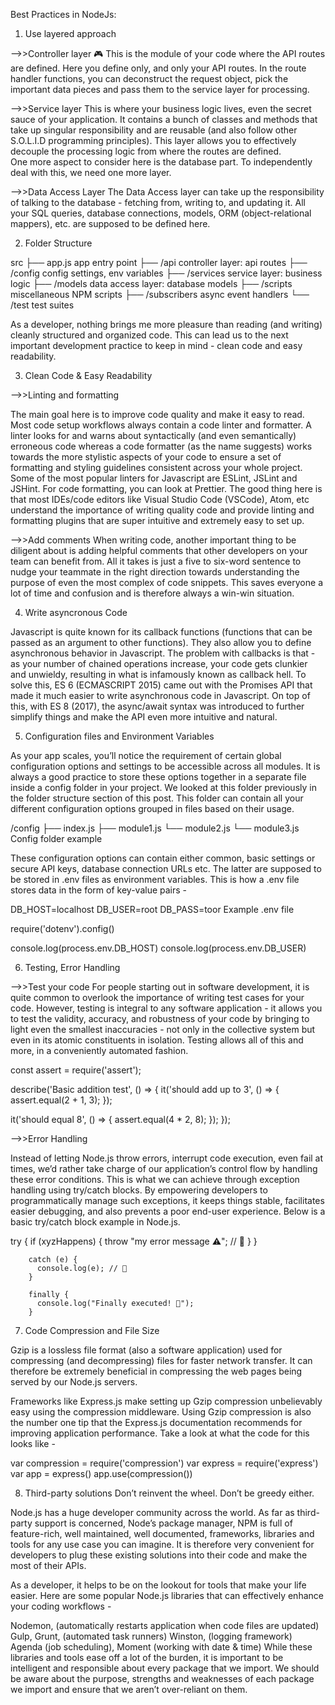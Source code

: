 Best Practices in NodeJs:

1. Use layered approach

-->>Controller layer 🎮
This is the module of your code where the API routes are defined.
Here you define only, and only your API routes. In the route handler functions, you can deconstruct the request object, pick the important data pieces and pass them to the service layer for processing.

-->>Service layer
This is where your business logic lives, even the secret sauce of your application.
It contains a bunch of classes and methods that take up singular responsibility and are reusable (and also follow other S.O.L.I.D programming principles). This layer allows you to effectively decouple the processing logic from where the routes are defined.  
One more aspect to consider here is the database part. To independently deal with this, we need one more layer.

-->>Data Access Layer
The Data Access layer can take up the responsibility of talking to the database - fetching from, writing to, and updating it.
All your SQL queries, database connections, models, ORM (object-relational mappers), etc. are supposed to be defined here.

2. Folder Structure

src
├── app.js app entry point
├── /api controller layer: api routes
├── /config config settings, env variables
├── /services service layer: business logic
├── /models data access layer: database models
├── /scripts miscellaneous NPM scripts
├── /subscribers async event handlers
└── /test test suites

As a developer, nothing brings me more pleasure than reading (and writing) cleanly structured and organized code.
This can lead us to the next important development practice to keep in mind - clean code and easy readability.

3. Clean Code & Easy Readability

-->>Linting and formatting

The main goal here is to improve code quality and make it easy to read.
Most code setup workflows always contain a code linter and formatter.
A linter looks for and warns about syntactically (and even semantically) erroneous code whereas a code formatter (as the name suggests) works towards the more stylistic aspects of your code to ensure a set of formatting and styling guidelines consistent across your whole project.
Some of the most popular linters for Javascript are ESLint, JSLint and JSHint. For code formatting, you can look at Prettier.
The good thing here is that most IDEs/code editors like Visual Studio Code (VSCode), Atom, etc understand the importance of writing quality code and provide linting and formatting plugins that are super intuitive and extremely easy to set up.

-->>Add comments
When writing code, another important thing to be diligent about is adding helpful comments that other developers on your team can benefit from.
All it takes is just a five to six-word sentence to nudge your teammate in the right direction towards understanding the purpose of even the most complex of code snippets.
This saves everyone a lot of time and confusion and is therefore always a win-win situation.

4. Write asyncronous Code

Javascript is quite known for its callback functions (functions that can be passed as an argument to other functions).
They also allow you to define asynchronous behavior in Javascript.
The problem with callbacks is that - as your number of chained operations increase, your code gets clunkier and unwieldy, resulting in what is infamously known as callback hell.
To solve this, ES 6 (ECMASCRIPT 2015) came out with the Promises API that made it much easier to write asynchronous code in Javascript.
On top of this, with ES 8 (2017), the async/await syntax was introduced to further simplify things and make the API even more intuitive and natural.

<script>
    async function get_data() { // async function
        await $.get('https://url.com/one')
        await $.get('https://url.com/two')
        let res = await $.get('https://url.com/three')
        console.log(res)
    }
</script>

5. Configuration files and Environment Variables

As your app scales, you’ll notice the requirement of certain global configuration options and settings to be accessible across all modules.
It is always a good practice to store these options together in a separate file inside a config folder in your project.
We looked at this folder previously in the folder structure section of this post.
This folder can contain all your different configuration options grouped in files based on their usage.

/config
├── index.js
├── module1.js
└── module2.js
└── module3.js  
Config folder example

These configuration options can contain either common, basic settings or secure API keys, database connection URLs etc.
The latter are supposed to be stored in .env files as environment variables. This is how a .env file stores data in the form of key-value pairs -

DB_HOST=localhost
DB_USER=root
DB_PASS=toor
Example .env file

require('dotenv').config()

console.log(process.env.DB_HOST)
console.log(process.env.DB_USER)

6. Testing, Error Handling

-->>Test your code
For people starting out in software development, it is quite common to overlook the importance of writing test cases for your code.
However, testing is integral to any software application - it allows you to test the validity, accuracy, and robustness of your code by bringing to light even the smallest inaccuracies - not only in the collective system but even in its atomic constituents in isolation.
Testing allows all of this and more, in a conveniently automated fashion.

const assert = require('assert');

describe('Basic addition test', () => {
it('should add up to 3', () => {
assert.equal(2 + 1, 3);
});

it('should equal 8', () => {
assert.equal(4 \* 2, 8);
});
});

-->>Error Handling

Instead of letting Node.js throw errors, interrupt code execution, even fail at times, we’d rather take charge of our application’s control flow by handling these error conditions.
This is what we can achieve through exception handling using try/catch blocks.
By empowering developers to programmatically manage such exceptions, it keeps things stable, facilitates easier debugging, and also prevents a poor end-user experience. Below is a basic try/catch block example in Node.js.

try {
if (xyzHappens) {
throw "my error message ⚠️"; // 🛫
}
}

        catch (e) {
          console.log(e); // 🛬
        }

        finally {
          console.log("Finally executed! 🏁");
        }

7. Code Compression and File Size

Gzip is a lossless file format (also a software application) used for compressing (and decompressing) files for faster network transfer.
It can therefore be extremely beneficial in compressing the web pages being served by our Node.js servers.

Frameworks like Express.js make setting up Gzip compression unbelievably easy using the compression middleware.
Using Gzip compression is also the number one tip that the Express.js documentation recommends for improving application performance.
Take a look at what the code for this looks like -

var compression = require('compression')
var express = require('express')
var app = express()
app.use(compression())

8. Third-party solutions
   Don’t reinvent the wheel. Don’t be greedy either.

Node.js has a huge developer community across the world. As far as third-party support is concerned, Node’s package manager, NPM is full of feature-rich, well maintained, well documented, frameworks, libraries and tools for any use case you can imagine. It is therefore very convenient for developers to plug these existing solutions into their code and make the most of their APIs.

As a developer, it helps to be on the lookout for tools that make your life easier.
Here are some popular Node.js libraries that can effectively enhance your coding workflows -

Nodemon, (automatically restarts application when code files are updated)
Gulp, Grunt, (automated task runners)
Winston, (logging framework)
Agenda (job scheduling),
Moment (working with date & time)
While these libraries and tools ease off a lot of the burden,
it is important to be intelligent and responsible about every package that we import.
We should be aware about the purpose, strengths and weaknesses of each package we import and ensure that we aren’t over-reliant on them.
